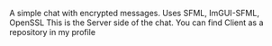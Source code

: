 A simple chat with encrypted messages. Uses SFML, ImGUI-SFML, OpenSSL This is the Server side of the chat. You can find Client as a repository in my profile

